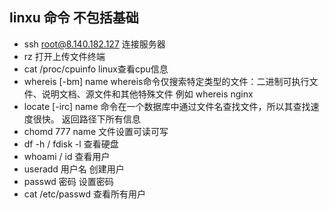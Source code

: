 ## linxu 命令 不包括基础
* ssh root@8.140.182.127 连接服务器
* rz 打开上传文件终端
* cat /proc/cpuinfo linux查看cpu信息
* whereis [-bm] name whereis命令仅搜索特定类型的文件：二进制可执行文件、说明文档、源文件和其他特殊文件 例如 whereis nginx
* locate [-irc] name 命令在一个数据库中通过文件名查找文件，所以其查找速度很快。 返回路径下所有信息
* chomd 777 name 文件设置可读可写
* df -h / fdisk -l 查看硬盘
* whoami / id 查看用户
* useradd 用户名 创建用户
* passwd 密码 设置密码
* cat /etc/passwd 查看所有用户